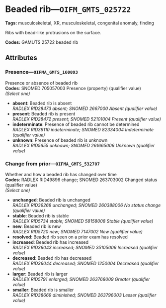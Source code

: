 # Beaded rib—`OIFM_GMTS_025722`

**Tags:** musculoskeletal, XR, musculoskeletal, congenital anomaly, finding

Ribs with bead-like protrusions on the surface.

**Codes:** GAMUTS 25722 beaded rib

## Attributes

### Presence—`OIFMA_GMTS_160093`

Presence or absence of beaded rib  
**Codes**: SNOMED 705057003 Presence (property) (qualifier value)  
*(Select one)*

- **absent**: Beaded rib is absent  
_RADLEX RID28473 absent; SNOMED 2667000 Absent (qualifier value)_
- **present**: Beaded rib is present  
_RADLEX RID28472 present; SNOMED 52101004 Present (qualifier value)_
- **indeterminate**: Presence of beaded rib cannot be determined  
_RADLEX RID39110 indeterminate; SNOMED 82334004 Indeterminate (qualifier value)_
- **unknown**: Presence of beaded rib is unknown  
_RADLEX RID5655 unknown; SNOMED 261665006 Unknown (qualifier value)_

### Change from prior—`OIFMA_GMTS_532707`

Whether and how a beaded rib has changed over time  
**Codes**: RADLEX RID49896 change; SNOMED 263703002 Changed status (qualifier value)  
*(Select one)*

- **unchanged**: Beaded rib is unchanged  
_RADLEX RID39268 unchanged; SNOMED 260388006 No status change (qualifier value)_
- **stable**: Beaded rib is stable  
_RADLEX RID5734 stable; SNOMED 58158008 Stable (qualifier value)_
- **new**: Beaded rib is new  
_RADLEX RID5720 new; SNOMED 7147002 New (qualifier value)_
- **resolved**: Beaded rib seen on a prior exam has resolved  
- **increased**: Beaded rib has increased  
_RADLEX RID36043 increased; SNOMED 35105006 Increased (qualifier value)_
- **decreased**: Beaded rib has decreased  
_RADLEX RID36044 decreased; SNOMED 1250004 Decreased (qualifier value)_
- **larger**: Beaded rib is larger  
_RADLEX RID5791 enlarged; SNOMED 263768009 Greater (qualifier value)_
- **smaller**: Beaded rib is smaller  
_RADLEX RID38669 diminished; SNOMED 263796003 Lesser (qualifier value)_